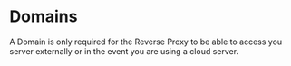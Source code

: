 # Domains 

A Domain is only required for the Reverse Proxy to be able to access you server externally or in the event you are using a cloud server.  